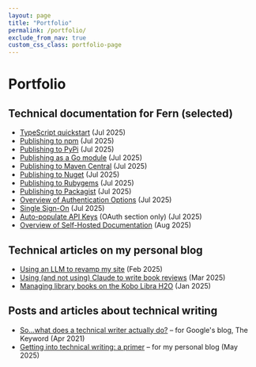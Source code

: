 ```yaml
---
layout: page
title: "Portfolio"
permalink: /portfolio/
exclude_from_nav: true
custom_css_class: portfolio-page
---
```


# Portfolio

## Technical documentation for Fern (selected)

* [TypeScript quickstart](https://buildwithfern.com/learn/sdks/generators/typescript/quickstart) (Jul 2025)
* [Publishing to npm](https://buildwithfern.com/learn/sdks/generators/typescript/publishing) (Jul 2025)
* [Publishing to PyPi](https://buildwithfern.com/learn/sdks/generators/python/publishing) (Jul 2025)
* [Publishing as a Go module](https://buildwithfern.com/learn/sdks/generators/go/publishing) (Jul 2025)
* [Publishing to Maven Central](https://buildwithfern.com/learn/sdks/generators/java/publishing) (Jul 2025)
* [Publishing to Nuget](https://buildwithfern.com/learn/sdks/generators/csharp/publishing) (Jul 2025)
* [Publishing to Rubygems](https://buildwithfern.com/learn/sdks/generators/ruby/publishing) (Jul 2025)
* [Publishing to Packagist](https://buildwithfern.com/learn/sdks/generators/php/publishing) (Jul 2025)
* [Overview of Authentication Options](https://buildwithfern.com/learn/docs/authentication/overview) (Jul 2025)
* [Single Sign-On](https://buildwithfern.com/learn/docs/authentication/sso) (Jul 2025)
* [Auto-populate API Keys](https://buildwithfern.com/learn/docs/authentication/api-key-injection) (OAuth section only) (Jul 2025)
* [Overview of Self-Hosted Documentation](https://buildwithfern.com/learn/docs/self-hosted/overview) (Aug 2025)


## Technical articles on my personal blog

* [Using an LLM to revamp my site](https://devinlogan.org//2025/02/09/jekyll.html) (Feb 2025)
* [Using (and not using) Claude to write book reviews](https://devinlogan.org/2025/03/12/aiproofreader.html) (Mar 2025)
* [Managing library books on the Kobo Libra H2O](https://devinlogan.org/2025/01/10/librarykobo.html) (Jan 2025)

## Posts and articles about technical writing

* [So...what does a technical writer actually do?](https://blog.google/inside-google/life-at-google/sowhat-does-technical-writer-actually-do/) – for Google's blog, The Keyword (Apr 2021)
* [Getting into technical writing: a primer](https://devinlogan.org/2025/05/23/primer.html) – for my personal blog (May 2025)